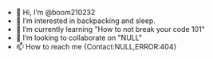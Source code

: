 - 👋 Hi, I’m @boom210232
- 👀 I’m interested in backpacking and sleep.
- 🌱 I’m currently learning "How to not break your code 101"
- 💞️ I’m looking to collaborate on "NULL"
- 📫 How to reach me {Contact:NULL,ERROR:404}

<!---
boom210232/boom210232 is a ✨ special ✨ repository because its `README.md` (this file) appears on your GitHub profile.
You can click the Preview link to take a look at your changes.
--->
